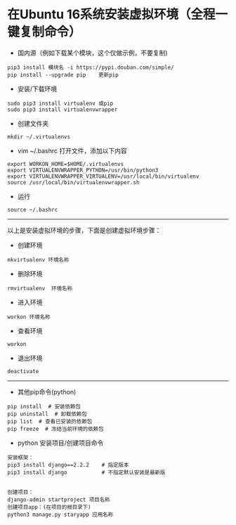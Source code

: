 # 在Ubuntu 16系统安装虚拟环境（全程一键复制命令）

- 国内源（例如下载某个模块，这个仅做示例，不要复制)

```
pip3 install 模块名 -i https://pypi.douban.com/simple/ 
pip install --upgrade pip    更新pip
```



- 安装/下载环境

```
sudo pip3 install virtualenv 或pip
sudo pip3 install virtualenvwrapper
```



- 创建文件夹

```
mkdir ~/.virtualenvs
```



- vim ~/.bashrc 打开文件，添加以下内容

```
export WORKON_HOME=$HOME/.virtualenvs
export VIRTUALENVWRAPPER_PYTHON=/usr/bin/python3
export VIRTUALENVWRAPPER_VIRTUALENV=/usr/local/bin/virtualenv
source /usr/local/bin/virtualenvwrapper.sh
```



- 运行

```
source ~/.bashrc
```



<hr>

以上是安装虚拟环境的步骤，下面是创建虚拟环境步骤：

- 创建环境

```
mkvirtualenv 环境名称
```

- 删除环境

```
rmvirtualenv  环境名称
```

- 进入环境

```
workon 环境名称
```

- 查看环境

```
workon
```

- 退出环境

```
deactivate
```



<hr>

- 其他pip命令(python)

```
pip install  # 安装依赖包
pip uninstall  # 卸载依赖包
pip list  # 查看已安装的依赖包
pip freeze  # 冻结当前环境的依赖包
```

- python 安装项目/创建项目命令

```
安装框架：
pip3 install django==2.2.2    # 指定版本
pip3 install django 		  # 不指定默认安装是最新版


创建项目：
django-admin startproject 项目名称
创建项目app：(在项目的根目录下)
python3 manage.py staryapp 应用名称
```

